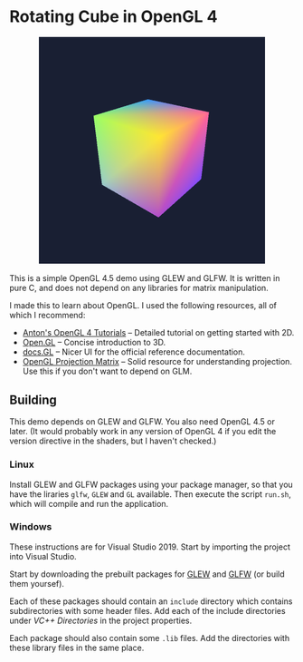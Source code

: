 # Rotating Cube in OpenGL 4

<p align="center"><img src="https://raw.githubusercontent.com/c2d7fa/opengl-cube/master/screenshot.png" width="400"/></p>

This is a simple OpenGL 4.5 demo using GLEW and GLFW. It is written in pure C, and does not depend on any libraries for matrix manipulation.

I made this to learn about OpenGL. I used the following resources, all of which I recommend:

- [Anton's OpenGL 4 Tutorials](https://antongerdelan.net/opengl/) – Detailed tutorial on getting started with 2D.
- [Open.GL](https://open.gl/) – Concise introduction to 3D.
- [docs.GL](https://docs.gl/) – Nicer UI for the official reference documentation.
- [OpenGL Projection Matrix](http://www.songho.ca/opengl/gl_projectionmatrix.html) – Solid resource for understanding projection. Use this if you don't want to depend on GLM.

## Building

This demo depends on GLEW and GLFW. You also need OpenGL 4.5 or later. (It would probably work in any version of OpenGL 4 if you edit the version directive in the shaders, but I haven't checked.)

### Linux

Install GLEW and GLFW packages using your package manager, so that you have the liraries `glfw`, `GLEW` and `GL` available. Then execute the script `run.sh`, which will compile and run the application.

### Windows

These instructions are for Visual Studio 2019. Start by importing the project into Visual Studio.

Start by downloading the prebuilt packages for [GLEW](http://glew.sourceforge.net/) and [GLFW](https://www.glfw.org/download.html) (or build them yoursef).

Each of these packages should contain an `include` directory which contains subdirectories with some header files. Add each of the include directories under _VC++ Directories_ in the project properties.

Each package should also contain some `.lib` files. Add the directories with these library files in the same place.
